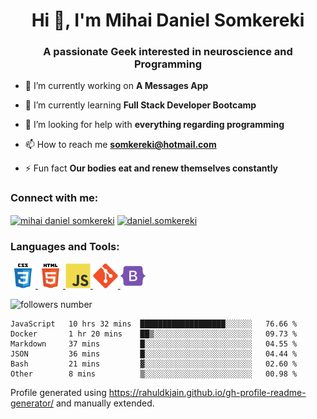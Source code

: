 <h1 align="center">Hi 👋, I'm Mihai Daniel Somkereki</h1>
<h3 align="center">A passionate Geek interested in neuroscience and Programming</h3>

- 🔭 I’m currently working on **A Messages App**

- 🌱 I’m currently learning **Full Stack Developer Bootcamp**

- 🤝 I’m looking for help with **everything regarding programming**

- 📫 How to reach me **somkereki@hotmail.com**

- ⚡ Fun fact **Our bodies eat and renew themselves constantly**

<h3 align="left">Connect with me:</h3>
<p align="left">
<a href="https://linkedin.com/in/mihai daniel somkereki" target="blank"><img align="center" src="https://raw.githubusercontent.com/rahuldkjain/github-profile-readme-generator/master/src/images/icons/Social/linked-in-alt.svg" alt="mihai daniel somkereki" height="30" width="40" /></a> <a href="https://instagram.com/daniel.somkereki" target="blank"><img align="center" src="https://raw.githubusercontent.com/rahuldkjain/github-profile-readme-generator/master/src/images/icons/Social/instagram.svg" alt="daniel.somkereki" height="30" width="40" /></a>
</p>

<h3 align="left">Languages and Tools:</h3>
<p align="left"> 
  <a href="https://www.w3schools.com/css/" target="_blank" rel="noreferrer"> 
    <img src="https://raw.githubusercontent.com/devicons/devicon/master/icons/css3/css3-original-wordmark.svg" alt="css3" width="40" height="40"/> 
  </a> 
  <a href="https://www.w3.org/html/" target="_blank" rel="noreferrer"> 
    <img src="https://raw.githubusercontent.com/devicons/devicon/master/icons/html5/html5-original-wordmark.svg" alt="html5" width="40" height="40"/> 
  </a> 
  <a href="https://developer.mozilla.org/en-US/docs/Web/JavaScript" target="_blank" rel="noreferrer"> 
    <img src="https://raw.githubusercontent.com/devicons/devicon/master/icons/javascript/javascript-original.svg" alt="javascript" width="40" height="40"/> 
  </a> 
  <a href="https://git-scm.com/" target="_blank">
    <img src="https://raw.githubusercontent.com/devicons/devicon/master/icons/git/git-original.svg" alt="Git logo" width="40" height="40"/>
  </a>
  <a href="https://getbootstrap.com/" target="_blank">
    <img src="https://raw.githubusercontent.com/devicons/devicon/master/icons/bootstrap/bootstrap-plain.svg" alt="Bootstrap logo" width="40" height="40"/>
  </a> 
</p>

![followers number](https://img.shields.io/github/followers/MDSkrki?style=social)

<!--START_SECTION:waka-->

```text
JavaScript   10 hrs 32 mins  ███████████████████░░░░░░   76.66 %
Docker       1 hr 20 mins    ██▒░░░░░░░░░░░░░░░░░░░░░░   09.73 %
Markdown     37 mins         █░░░░░░░░░░░░░░░░░░░░░░░░   04.55 %
JSON         36 mins         █░░░░░░░░░░░░░░░░░░░░░░░░   04.44 %
Bash         21 mins         ▓░░░░░░░░░░░░░░░░░░░░░░░░   02.60 %
Other        8 mins          ▒░░░░░░░░░░░░░░░░░░░░░░░░   00.98 %
```

<!--END_SECTION:waka-->

Profile generated using https://rahuldkjain.github.io/gh-profile-readme-generator/ and manually extended.
